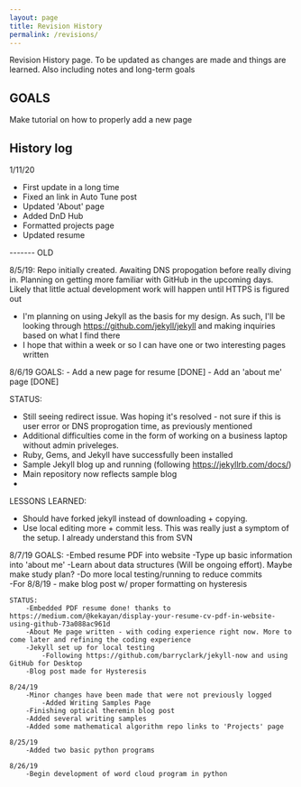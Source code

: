 ```yaml
---
layout: page
title: Revision History
permalink: /revisions/
---
```


Revision History page. To be updated as changes are made and things are learned. Also including notes and long-term goals

GOALS
-------
Make tutorial on how to properly add a new page

History log
-------

1/11/20
- First update in a long time
- Fixed an link in Auto Tune post
- Updated 'About' page
- Added DnD Hub
- Formatted projects page
- Updated resume


------- OLD

8/5/19: Repo initially created. Awaiting DNS propogation before really diving in. Planning on getting more familiar with GitHub in the upcoming days. Likely that little actual development work will happen until HTTPS is figured out 
  - I'm planning on using Jekyll as the basis for my design. As such, I'll be looking through https://github.com/jekyll/jekyll and making inquiries based on what I find there
  - I hope that within a week or so I can have one or two interesting pages written 

8/6/19
  GOALS:
    - Add a new page for resume [DONE]
    - Add an 'about me' page [DONE]
  
  STATUS:
  - Still seeing redirect issue. Was hoping it's resolved - not sure if this is user error or DNS proprogation time, as previously mentioned
  - Additional difficulties come in the form of working on a business laptop without admin priveleges. 
  - Ruby, Gems, and Jekyll have successfully been installed
  - Sample Jekyll blog up and running (following https://jekyllrb.com/docs/)
  - Main repository now reflects sample blog
  -

  LESSONS LEARNED:
   - Should have forked jekyll instead of downloading + copying. 
   - Use local editing more + commit less. This was really just a symptom of the setup. I already understand this from SVN
   
   8/7/19
	GOALS:
		-Embed resume PDF into website
		-Type up basic information into 'about me' 
		-Learn about data structures (Will be ongoing effort). Maybe make study plan?
		-Do more local testing/running to reduce commits  
		-For 8/8/19 - make blog post w/ proper formatting on hysteresis
		
	STATUS:
		-Embedded PDF resume done! thanks to https://medium.com/@kekayan/display-your-resume-cv-pdf-in-website-using-github-73a088ac961d
		-About Me page written - with coding experience right now. More to come later and refining the coding experience
		-Jekyll set up for local testing
			-Following https://github.com/barryclark/jekyll-now and using GitHub for Desktop
		-Blog post made for Hysteresis
	
	8/24/19
		-Minor changes have been made that were not previously logged
			-Added Writing Samples Page
		-Finishing optical theremin blog post
		-Added several writing samples
		-Added some mathematical algorithm repo links to 'Projects' page
  
	8/25/19
		-Added two basic python programs
		
	8/26/19
		-Begin development of word cloud program in python
